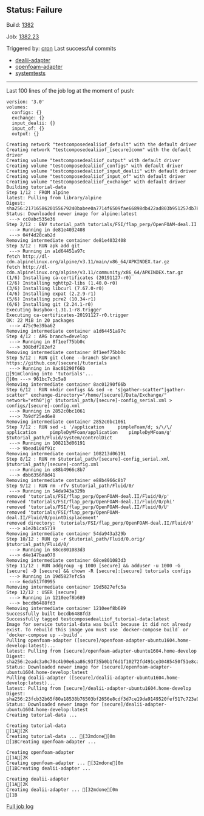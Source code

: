 ## Status: Failure 
Build: [1382](https://travis-ci.org/precice/systemtests/builds/631528701) 

Job: [1382.23](https://travis-ci.org/precice/systemtests/jobs/631528724) 

Triggered by: [cron](https://github.com/precice/systemtests/compare/968fe698268820917cf52199d2d3dcbaaf61fbaf...4c749ac41fec1ac0cc04f8e71fcd731e33705ab1) 
Last successful commits 
* [dealii-adapter](https://github.com/precice/dealii-adapter/compare/1cefd5edac2aea69ea37978eeb5479db3ada0042...d9a7dc3ed7e75c17e88adc4757c7bd5f44719b24)
* [openfoam-adapter](https://github.com/precice/openfoam-adapter/compare/7566319387fe...59b44bf3cbdc)
* [systemtests](https://github.com/precice/systemtests/compare/4f15349af2e6b142f80dbeffbfffd5e75ea93b7e...ff457bed2521c9ab78f7f6e490c7785219151c1e) 

---
Last 100 lines of the job log at the moment of push:
```
version: '3.0'
volumes:
  configs: {}
  exchange: {}
  input_dealii: {}
  input_of: {}
  output: {}

Creating network "testcomposedealiiof_default" with the default driver
Creating network "testcomposedealiiof_[secure]comm" with the default driver
Creating volume "testcomposedealiiof_output" with default driver
Creating volume "testcomposedealiiof_configs" with default driver
Creating volume "testcomposedealiiof_input_dealii" with default driver
Creating volume "testcomposedealiiof_input_of" with default driver
Creating volume "testcomposedealiiof_exchange" with default driver
Building tutorial-data
Step 1/12 : FROM alpine
latest: Pulling from library/alpine
Digest: sha256:2171658620155679240babee0a7714f6509fae66898db422ad803b951257db78
Status: Downloaded newer image for alpine:latest
 ---> cc0abc535e36
Step 2/12 : ENV tutorial_path tutorials/FSI/flap_perp/OpenFOAM-deal.II
 ---> Running in de81e4032408
 ---> 04f4d28cab2d
Removing intermediate container de81e4032408
Step 3/12 : RUN apk add git
 ---> Running in a1d64451a97c
fetch http://dl-cdn.alpinelinux.org/alpine/v3.11/main/x86_64/APKINDEX.tar.gz
fetch http://dl-cdn.alpinelinux.org/alpine/v3.11/community/x86_64/APKINDEX.tar.gz
(1/6) Installing ca-certificates (20191127-r0)
(2/6) Installing nghttp2-libs (1.40.0-r0)
(3/6) Installing libcurl (7.67.0-r0)
(4/6) Installing expat (2.2.9-r1)
(5/6) Installing pcre2 (10.34-r1)
(6/6) Installing git (2.24.1-r0)
Executing busybox-1.31.1-r8.trigger
Executing ca-certificates-20191127-r0.trigger
OK: 22 MiB in 20 packages
 ---> 475c9e39ba62
Removing intermediate container a1d64451a97c
Step 4/12 : ARG branch=develop
 ---> Running in 8f1eef75bb0c
 ---> 308bdf282ef2
Removing intermediate container 8f1eef75bb0c
Step 5/12 : RUN git clone --branch $branch https://github.com/[secure]/tutorials
 ---> Running in 8ac01290f66b
[91mCloning into 'tutorials'...
[0m ---> 961bc7c3c5a8
Removing intermediate container 8ac01290f66b
Step 6/12 : RUN mkdir configs && sed -e 's|gather-scatter"|gather-scatter" exchange-directory="/home/[secure]/Data/Exchange/" network="eth0"|g' $tutorial_path/[secure]-config_serial.xml > configs/[secure]-config.xml
 ---> Running in 2852c0bc1061
 ---> 7b9df25ed6e8
Removing intermediate container 2852c0bc1061
Step 7/12 : RUN sed -i '/application     pimpleFoam/d; s/\/\/ application     pimpleDyMFoam/application    pimpleDyMFoam/g'     $tutorial_path/Fluid/system/controlDict
 ---> Running in 108213d06191
 ---> 9bead108f91c
Removing intermediate container 108213d06191
Step 8/12 : RUN rm $tutorial_path/[secure]-config_serial.xml $tutorial_path/[secure]-config.xml
 ---> Running in e88b4966c8b7
 ---> dbb6356f8d41
Removing intermediate container e88b4966c8b7
Step 9/12 : RUN rm -rfv $tutorial_path/Fluid/0/
 ---> Running in 54da943a329b
removed 'tutorials/FSI/flap_perp/OpenFOAM-deal.II/Fluid/0/p'
removed 'tutorials/FSI/flap_perp/OpenFOAM-deal.II/Fluid/0/phi'
removed 'tutorials/FSI/flap_perp/OpenFOAM-deal.II/Fluid/0/U'
removed 'tutorials/FSI/flap_perp/OpenFOAM-deal.II/Fluid/0/pointDisplacement'
removed directory: 'tutorials/FSI/flap_perp/OpenFOAM-deal.II/Fluid/0'
 ---> a1e2b1ca5719
Removing intermediate container 54da943a329b
Step 10/12 : RUN cp -r $tutorial_path/Fluid/0.orig/ $tutorial_path/Fluid/0/
 ---> Running in 68ce801083d3
 ---> d4e147baa078
Removing intermediate container 68ce801083d3
Step 11/12 : RUN addgroup -g 1000 [secure] && adduser -u 1000 -G [secure] -D [secure] && chown -R [secure]:[secure] tutorials configs
 ---> Running in 19d5827efc5a
 ---> 6eda517f0995
Removing intermediate container 19d5827efc5a
Step 12/12 : USER [secure]
 ---> Running in 1210eef8b689
 ---> becdb6488fd3
Removing intermediate container 1210eef8b689
Successfully built becdb6488fd3
Successfully tagged testcomposedealiiof_tutorial-data:latest
Image for service tutorial-data was built because it did not already exist. To rebuild this image you must use `docker-compose build` or `docker-compose up --build`.
Pulling openfoam-adapter ([secure]/openfoam-adapter-ubuntu1604.home-develop:latest)...
latest: Pulling from [secure]/openfoam-adapter-ubuntu1604.home-develop
Digest: sha256:2eadc3a0c70c4b90e6aa86c93f35b0b1f6d1f10272fd491ce30485450f51e8ca
Status: Downloaded newer image for [secure]/openfoam-adapter-ubuntu1604.home-develop:latest
Pulling dealii-adapter ([secure]/dealii-adapter-ubuntu1604.home-develop:latest)...
latest: Pulling from [secure]/dealii-adapter-ubuntu1604.home-develop
Digest: sha256:23fcb32b65f80a18538b76503bf2656e8cdf3d7ce19da9149520fef517c723a9
Status: Downloaded newer image for [secure]/dealii-adapter-ubuntu1604.home-develop:latest
Creating tutorial-data ... 
Creating tutorial-data
[1A[2KCreating tutorial-data ... [32mdone[0m[1BCreating openfoam-adapter ... 
Creating openfoam-adapter
[1A[2KCreating openfoam-adapter ... [32mdone[0m[1BCreating dealii-adapter ... 
Creating dealii-adapter
[1A[2KCreating dealii-adapter ... [32mdone[0m[1B
```
[
Full job log](https://api.travis-ci.org/v3/job/631528724/log.txt)